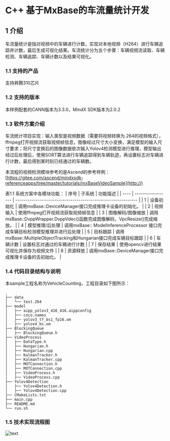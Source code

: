 # C++ 基于MxBase的车流量统计开发
## 1 介绍
车流量统计是指对视频中的车辆进行计数，实现对本地视频（H264）进行车辆追踪并计数，最后生成可视化结果。车流统计分为五个步骤：车辆视频流读取、车辆检测、车辆追踪、车辆计数以及结果可视化。
### 1.1 支持的产品
支持昇腾310芯片
### 1.2 支持的版本
本样例配套的CANN版本为3.3.0，MindX SDK版本为2.0.2
### 1.3 软件方案介绍
车流统计项目实现：输入类型是视频数据（需要将视频转换为.264的视频格式），ffmpeg打开视频流获取视频帧信息，图像经过尺寸大小变换，满足模型的输入尺寸要求；将尺寸变换后的图像数据依次输入Yolov4检测模型进行推理，模型输出经过后处理后，使用SORT算法进行车辆追踪得到车辆轨迹，再设置标志对车辆进行计数，最后得到某时刻已经通过的车辆数。

本流程的视频检测模块参考的是Ascend的参考样例：[https://gitee.com/ascend/mindxsdk-referenceapps/tree/master/tutorials/mxBaseVideoSample](http://)

表1.1 系统方案中各模块功能：
| 序号 | 子系统            | 功能描述                                                     |
| ---- | ----------------- | ------------------------------------------------------------ |
| 1    | 设备初始化        | 调用mxBase::DeviceManager接口完成推理卡设备的初始化。        |
| 2    | 视频输入          | 使用ffmpeg打开视频流获取视频帧信息                                        |
| 3    | 图像解码/图像缩放 | 调用mxBase::DvppWrapper.DvppVdec()函数完成图像解码，VpcResize()完成缩放。 |
| 4    | 模型推理/后处理   | 调用mxBase:: ModelInferenceProcessor 接口完成车辆目标检测模型推理并进行后处理  |
| 5    | 目标跟踪         | 调用mxBase::MultipleObjectTracking和Hungarian接口完成车辆目标跟踪        |
| 6    | 车辆计数         | 设置标志对通过的车辆进行计数                                |
| 7    | 保存结果         | 使用opencv进行结果可视化并保存为视频文件                      |
| 8    | 资源释放         | 调用mxBase::DeviceManager接口完成推理卡设备的去初始化。      |

### 1.4 代码目录结构与说明

本sample工程名称为VehicleCounting，工程目录如下图所示：
```
.
├── data
│   └── test.264
├── model
│   ├── aipp_yolov3_416_416.aippconfig
│   ├── coco.names
│   ├── yolov3_tf_bs1_fp16.om
│   ├── yolov4_bs.om
├── BlockingQueue
│   ├── BlockingQueue.h
├── VideoProcess
│   ├── DataType.h
│   ├── Hungarian.h
│   ├── Hungarian.cpp
│   ├── KalmanTracker.h
│   ├── KalmanTracker.cpp
│   ├── MOTConnection.h
│   ├── MOTConnection.cpp
│   ├── VideoProcess.h
│   ├── VideoProcess.cpp
├── Yolov4Detection
│   ├── Yolov4Detection.h
│   ├── Yolov4Detection.cpp
├── CMakeLists.txt
├── main.cpp
├── README.md
└── run.sh
```



### 1.5 技术实现流程图

![text](https://gitee.com/wu-jindge/mindxsdk-referenceapps/blob/master/contrib/VehicleCounting/img/process.jpg "流程图")
